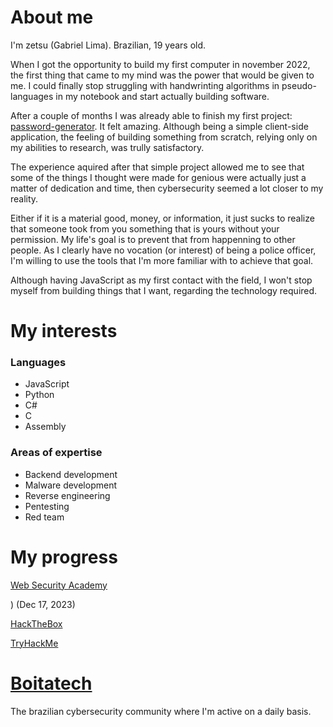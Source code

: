 
# About me

I'm zetsu (Gabriel Lima). Brazilian, 19 years old.

When I got the opportunity to build my first computer in november 2022, the first thing that came to my mind was the power that would be given to me. I could finally stop struggling with handwrinting algorithms in pseudo-languages in my notebook and start actually building software.

After a couple of months I was already able to finish my first project: [password-generator](https://github.com/zetsuHQ/password-generator). It felt amazing. Although being a simple client-side application, the feeling of building something from scratch, relying only on my abilities to research, was trully satisfactory.

The experience aquired after that simple project allowed me to see that some of the things I thought were made for genious were actually just a matter of dedication and time, then cybersecurity seemed a lot closer to my reality.

Either if it is a material good, money, or information, it just sucks to realize that someone took from you something that is yours without your permission. My life's goal is to prevent that from happenning to other people. As I clearly have no vocation (or interest) of being a police officer, I'm willing to use the tools that I'm more familiar with to achieve that goal.

Although having JavaScript as my first contact with the field, I won't stop myself from building things that I want, regarding the technology required.

# My interests

<h3>Languages</h3>
<ul>
  <li>JavaScript</li>
  <li>Python</li>
  <li>C#</li>
  <li>C</li>
  <li>Assembly</li>
</ul>

<h3>Areas of expertise</h3>
<ul>
  <li>Backend development</li>
  <li>Malware development</li>
  <li>Reverse engineering</li>
  <li>Pentesting</li>
  <li>Red team</li>
</ul>

# My progress

[Web Security Academy](![image](https://github.com/zetsuHQ/zetsuHQ/assets/127287685/4e1de8da-6960-4852-ac0e-7dad3a6a8686))

) (Dec 17, 2023)

[HackTheBox](https://app.hackthebox.com/users/1528410)

[TryHackMe](https://tryhackme.com/p/zetsuHQ)


# [Boitatech](https://boitatech.com.br/)

The brazilian cybersecurity community where I'm active on a daily basis.
